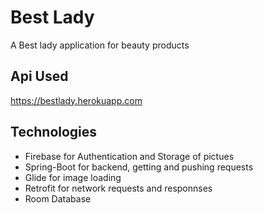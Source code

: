 # Best Lady
A Best lady application for beauty products
## Api Used
https://bestlady.herokuapp.com <br/>
## Technologies
- Firebase for Authentication and Storage of pictues<br/>
- Spring-Boot for backend, getting and pushing requests <br/>
- Glide for image loading<br/>
- Retrofit for network requests and responnses <br/>
- Room Database<br/>


